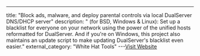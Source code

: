 ---
title: "Block ads, malware, and deploy parental controls via local DualServer DNS/DHCP server"
description: "
(for BSD, Windows & Linux): Set up a blacklist for everyone on your network
using the power of the unified hosts reformatted for DualServer. And if you're
on Windows, this project also maintains an update script to make updating
DualServer's blacklist even easier."
external_category: "White Hat Tools"
---[Visit Website](https://scripttiger.github.io/dualserver/)

